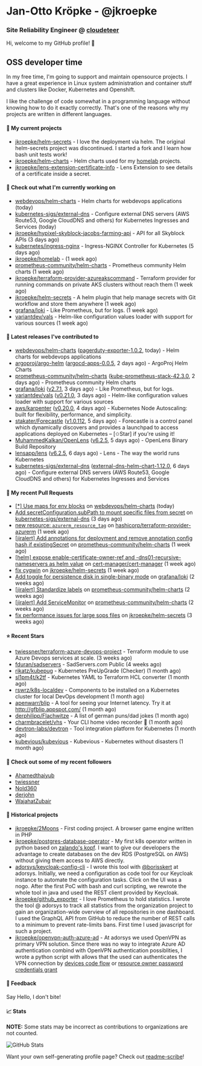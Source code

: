 # Jan-Otto Kröpke - @jkroepke
### Site Reliability Engineer @ [cloudeteer](https://cloudeteer.de/)

Hi, welcome to my GitHub profile! 👋

## OSS developer time
In my free time, I'm going to support and maintain opensource projects. I have a great experience in Linux system administration and container stuff and clusters like Docker, Kubernetes and Openshift.

I like the challenge of code somewhat in a programming language without knowing how to do it exactly correctly. That's one of the reasons why my projects are written in different languages.

#### 🌱 My current projects
- [jkroepke/helm-secrets](https://github.com/jkroepke/helm-secrets) - I love the deployment via helm. The original helm-secrets project was discontinued. I started a fork and I learn how bash unit tests work!
- [jkroepke/helm-charts](https://github.com/jkroepke/helm-charts) - Helm charts used for my [homelab](https://github.com/jkroepke/homelab) projects.
- [jkroepke/lens-extension-certificate-info](https://github.com/jkroepke/lens-extension-certificate-info) - Lens Extension to see details of a certificate inside a secret.

#### 👷 Check out what I'm currently working on

- [webdevops/helm-charts](https://github.com/webdevops/helm-charts) - Helm charts for webdevops applications (today)
- [kubernetes-sigs/external-dns](https://github.com/kubernetes-sigs/external-dns) - Configure external DNS servers (AWS Route53, Google CloudDNS and others) for Kubernetes Ingresses and Services (today)
- [jkroepke/hypixel-skyblock-jacobs-farming-api](https://github.com/jkroepke/hypixel-skyblock-jacobs-farming-api) - API for all Skyblock APIs (3 days ago)
- [kubernetes/ingress-nginx](https://github.com/kubernetes/ingress-nginx) - Ingress-NGINX Controller for Kubernetes (5 days ago)
- [jkroepke/homelab](https://github.com/jkroepke/homelab) -  (1 week ago)
- [prometheus-community/helm-charts](https://github.com/prometheus-community/helm-charts) - Prometheus community Helm charts (1 week ago)
- [jkroepke/terraform-provider-azureakscommand](https://github.com/jkroepke/terraform-provider-azureakscommand) - Terraform provider for running commands on private AKS clusters without reach them (1 week ago)
- [jkroepke/helm-secrets](https://github.com/jkroepke/helm-secrets) - A helm plugin that help manage secrets with Git workflow and store them anywhere (1 week ago)
- [grafana/loki](https://github.com/grafana/loki) - Like Prometheus, but for logs. (1 week ago)
- [variantdev/vals](https://github.com/variantdev/vals) - Helm-like configuration values loader with support for various sources (1 week ago)

#### 🔭 Latest releases I've contributed to

- [webdevops/helm-charts](https://github.com/webdevops/helm-charts) ([pagerduty-exporter-1.0.2](https://github.com/webdevops/helm-charts/releases/tag/pagerduty-exporter-1.0.2), today) - Helm charts for webdevops applications
- [argoproj/argo-helm](https://github.com/argoproj/argo-helm) ([argocd-apps-0.0.5](https://github.com/argoproj/argo-helm/releases/tag/argocd-apps-0.0.5), 2 days ago) - ArgoProj Helm Charts
- [prometheus-community/helm-charts](https://github.com/prometheus-community/helm-charts) ([kube-prometheus-stack-42.3.0](https://github.com/prometheus-community/helm-charts/releases/tag/kube-prometheus-stack-42.3.0), 2 days ago) - Prometheus community Helm charts
- [grafana/loki](https://github.com/grafana/loki) ([v2.7.1](https://github.com/grafana/loki/releases/tag/v2.7.1), 3 days ago) - Like Prometheus, but for logs.
- [variantdev/vals](https://github.com/variantdev/vals) ([v0.21.0](https://github.com/variantdev/vals/releases/tag/v0.21.0), 3 days ago) - Helm-like configuration values loader with support for various sources
- [aws/karpenter](https://github.com/aws/karpenter) ([v0.20.0](https://github.com/aws/karpenter/releases/tag/v0.20.0), 4 days ago) - Kubernetes Node Autoscaling: built for flexibility, performance, and simplicity.
- [stakater/Forecastle](https://github.com/stakater/Forecastle) ([v1.0.112](https://github.com/stakater/Forecastle/releases/tag/v1.0.112), 5 days ago) - Forecastle is a control panel which dynamically discovers and provides a launchpad to access applications deployed on Kubernetes  – [✩Star] if you&#39;re using it!
- [MuhammedKalkan/OpenLens](https://github.com/MuhammedKalkan/OpenLens) ([v6.2.5](https://github.com/MuhammedKalkan/OpenLens/releases/tag/v6.2.5), 5 days ago) - OpenLens Binary Build Repository
- [lensapp/lens](https://github.com/lensapp/lens) ([v6.2.5](https://github.com/lensapp/lens/releases/tag/v6.2.5), 6 days ago) - Lens - The way the world runs Kubernetes
- [kubernetes-sigs/external-dns](https://github.com/kubernetes-sigs/external-dns) ([external-dns-helm-chart-1.12.0](https://github.com/kubernetes-sigs/external-dns/releases/tag/external-dns-helm-chart-1.12.0), 6 days ago) - Configure external DNS servers (AWS Route53, Google CloudDNS and others) for Kubernetes Ingresses and Services

#### 🔨 My recent Pull Requests

- [[*] Use maps for env blocks](https://github.com/webdevops/helm-charts/pull/3) on [webdevops/helm-charts](https://github.com/webdevops/helm-charts) (today)
- [Add secretConfiguration.subPath to mount specific files from secret](https://github.com/kubernetes-sigs/external-dns/pull/3227) on [kubernetes-sigs/external-dns](https://github.com/kubernetes-sigs/external-dns) (3 days ago)
- [new resource: `azurerm_resource_tag`](https://github.com/hashicorp/terraform-provider-azurerm/pull/19544) on [hashicorp/terraform-provider-azurerm](https://github.com/hashicorp/terraform-provider-azurerm) (1 week ago)
- [[jiralert] Add annotations for deployment and remove annotation config hash if existingSecret](https://github.com/prometheus-community/helm-charts/pull/2776) on [prometheus-community/helm-charts](https://github.com/prometheus-community/helm-charts) (1 week ago)
- [[helm] expose enable-certificate-owner-ref and -dns01-recursive-nameservers as helm value](https://github.com/cert-manager/cert-manager/pull/5614) on [cert-manager/cert-manager](https://github.com/cert-manager/cert-manager) (1 week ago)
- [fix cygwin](https://github.com/jkroepke/helm-secrets/pull/295) on [jkroepke/helm-secrets](https://github.com/jkroepke/helm-secrets) (1 week ago)
- [Add toggle for persistence disk in single-binary mode](https://github.com/grafana/loki/pull/7778) on [grafana/loki](https://github.com/grafana/loki) (2 weeks ago)
- [[jiralert] Standardize labels](https://github.com/prometheus-community/helm-charts/pull/2735) on [prometheus-community/helm-charts](https://github.com/prometheus-community/helm-charts) (2 weeks ago)
- [[jiralert] Add ServiceMonitor](https://github.com/prometheus-community/helm-charts/pull/2734) on [prometheus-community/helm-charts](https://github.com/prometheus-community/helm-charts) (2 weeks ago)
- [fix performance issues for large sops files](https://github.com/jkroepke/helm-secrets/pull/293) on [jkroepke/helm-secrets](https://github.com/jkroepke/helm-secrets) (3 weeks ago)

#### ⭐ Recent Stars

- [twiessner/terraform-azure-devops-project](https://github.com/twiessner/terraform-azure-devops-project) - Terraform module to use Azure Devops services at scale. (3 weeks ago)
- [fduran/sadservers](https://github.com/fduran/sadservers) - SadServers.com Public (4 weeks ago)
- [rikatz/kubepug](https://github.com/rikatz/kubepug) - Kubernetes PreUpGrade (Checker) (1 month ago)
- [sl1pm4t/k2tf](https://github.com/sl1pm4t/k2tf) - Kubernetes YAML to Terraform HCL converter (1 month ago)
- [rswrz/k8s-localdev](https://github.com/rswrz/k8s-localdev) - Components to be installed on a Kubernetes cluster for local DevOps development (1 month ago)
- [apenwarr/blip](https://github.com/apenwarr/blip) - A tool for seeing your Internet latency.  Try it at http://gfblip.appspot.com/ (1 month ago)
- [derphilipp/Flachwitze](https://github.com/derphilipp/Flachwitze) - A list of german puns/dad jokes (1 month ago)
- [charmbracelet/vhs](https://github.com/charmbracelet/vhs) - Your CLI home video recorder 📼 (1 month ago)
- [devtron-labs/devtron](https://github.com/devtron-labs/devtron) - Tool integration platform for Kubernetes (1 month ago)
- [kubevious/kubevious](https://github.com/kubevious/kubevious) - Kubevious - Kubernetes without disasters (1 month ago)

#### 👯 Check out some of my recent followers

- [Ahamedthaiyub](https://github.com/Ahamedthaiyub)
- [twiessner](https://github.com/twiessner)
- [Nold360](https://github.com/Nold360)
- [derjohn](https://github.com/derjohn)
- [WajahatZubair](https://github.com/WajahatZubair)

#### 📜 Historical projects
- [jkroepke/2Moons](https://github.com/jkroepke/2Moons) - First coding project. A browser game engine written in PHP
- [jkroepke/postgres-database-operator](https://github.com/jkroepke/postgres-database-operator) - My first k8s operator written in python based on [zalando's kopf](https://github.com/zalando-incubator/kopf). I want to give our developers the advantage to create databases on the dev RDS (PostgreSQL on AWS) without giving them access to AWS directly.
- [adorsys/keycloak-config-cli](https://github.com/adorsys/keycloak-config-cli) - I wrote this tool with [@borisskert](https://github.com/borisskert) at adorsys. Initially, we need a configuration as code tool for our Keycloak instance to automate the configuration tasks. Click on the UI was a nogo. After the first PoC with bash and curl scripting, we rewrote the whole tool in java and used the REST client provided by Keycloak.
- [jkroepke/github_exporter](https://github.com/jkroepke/github_exporter) - I love Prometheus to hold statistics. I wrote the tool @ adorsys to track all statistics from the organization project to gain an organization-wide overview of all repositories in one dashboard. I used the GraphQL API from GitHub to reduce the number of REST calls to a minimum to prevent rate-limits bans. First time I used javascript for such a project.
- [jkroepke/openvpn-auth-azure-ad](https://github.com/jkroepke/openvpn-auth-azure-ad) - At adorsys we used OpenVPN as primary VPN solution. Since there was no way to integrate Azure AD authentication combind with OpenVPN authentication possiblities, I wrote a python script with allows that the used can authenticates the VPN connection by [devices code flow](https://docs.microsoft.com/en-us/azure/active-directory/develop/v2-oauth2-device-code) or [resource owner password credentials grant](https://docs.microsoft.com/en-us/azure/active-directory/develop/v2-oauth-ropc)

#### 💬 Feedback

Say Hello, I don't bite!

#### 📈 Stats

**NOTE:** Some stats may be incorrect as contributions to organizations
are not counted.

![GitHub Stats](https://github-readme-stats.vercel.app/api?username=jkroepke&count_private=false&theme=tokyonight&show_icons=true)

Want your own self-generating profile page? Check out [readme-scribe](https://github.com/muesli/readme-scribe)!
